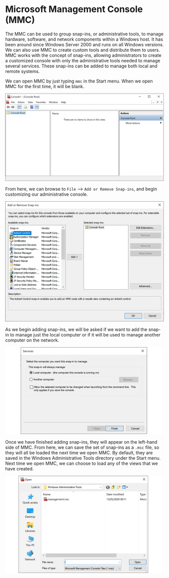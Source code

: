 # Microsoft Management Console (MMC)

The MMC can be used to group snap-ins, or administrative tools, to manage hardware, software, and network components within a Windows host. It has been around since Windows Server 2000 and runs on all Windows versions. We can also use MMC to create custom tools and distribute them to users. MMC works with the concept of snap-ins, allowing administrators to create a customized console with only the administrative tools needed to manage several services. These snap-ins can be added to manage both local and remote systems.

We can open MMC by just typing `mmc` in the Start menu. When we open MMC for the first time, it will be blank.

![Blank MMC](/Images/image-27.png)

From here, we can browse to `File` --> `Add or Remove Snap-ins`, and begin customizing our administrative console.

![Add or Remove Snap-ins](/Images/image-28.png)

As we begin adding snap-ins, we will be asked if we want to add the snap-in to manage just the local computer or if it will be used to manage another computer on the network.

![Manage Snap-ins](/Images/image-29.png)

Once we have finished adding snap-ins, they will appear on the left-hand side of MMC. From here, we can save the set of snap-ins as a `.msc` file, so they will all be loaded the next time we open MMC. By default, they are saved in the Windows Administrative Tools directory under the Start menu. Next time we open MMC, we can choose to load any of the views that we have created.

![Snap-ins in MMC](/Images/image-30.png)
